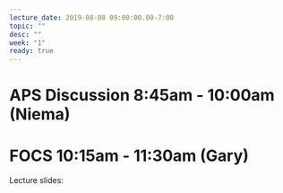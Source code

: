 ```yaml
---
lecture_date: 2019-08-08 09:00:00.00-7:00
topic: ""
desc: ""
week: "1"
ready: true
---
```



# APS Discussion 8:45am - 10:00am (Niema)






# FOCS 10:15am - 11:30am (Gary)

Lecture slides: 
